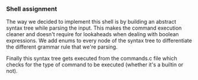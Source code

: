 ### Shell assignment

The way we decided to implement this shell is by building an abstract syntax tree while parsing the input. This makes the command execution cleaner and doesn't require for lookaheads when dealing with boolean expressions. We add enums to every node of the syntax tree to differentiate the different grammar rule that we're parsing.

Finally this syntax tree gets executed from the commands.c file which checks for the type of command to be executed (whether it's a builtin or not).
